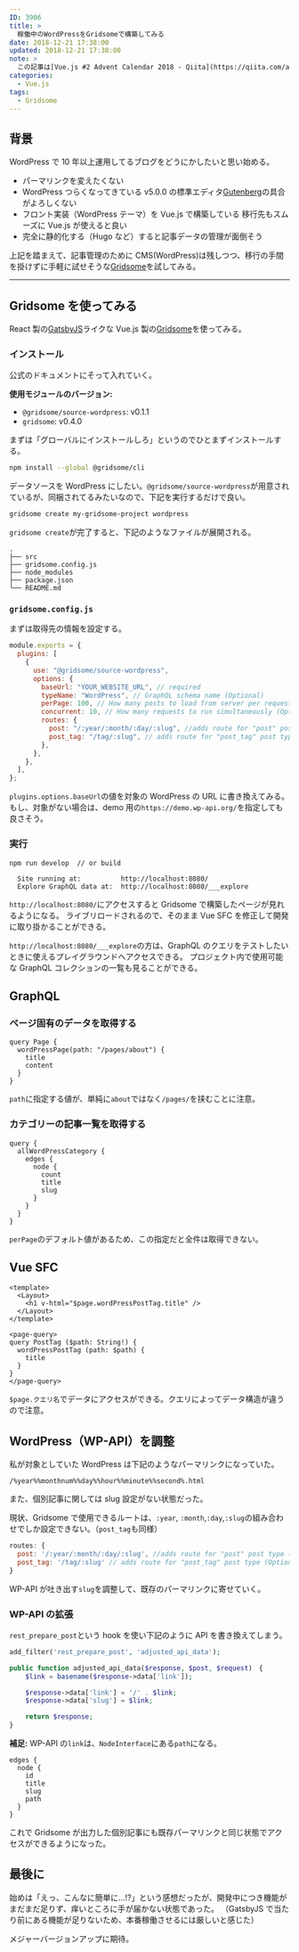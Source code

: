 ```yaml
---
ID: 3906
title: >
  稼働中のWordPressをGridsomeで構築してみる
date: 2018-12-21 17:38:00
updated: 2018-12-21 17:38:00
note: >
  この記事は[Vue.js #2 Advent Calendar 2018 - Qiita](https://qiita.com/advent-calendar/2018/vuejs-2)の21日目の記事です。
categories:
  - Vue.js
tags:
  - Gridsome
---
```


## 背景

WordPress で 10 年以上運用してるブログをどうにかしたいと思い始める。

- パーマリンクを変えたくない
- WordPress つらくなってきている
  v5.0.0 の標準エディタ[Gutenberg](https://ja.wordpress.org/plugins/gutenberg/)の具合がよろしくない
- フロント実装（WordPress テーマ）を Vue.js で構築している
  移行先もスムーズに Vue.js が使えると良い
- 完全に静的化する（Hugo など）すると記事データの管理が面倒そう

上記を踏まえて、記事管理のために CMS(WordPress)は残しつつ、移行の手間を掛けずに手軽に試せそうな[Gridsome](https://gridsome.org/)を試してみる。

---

## Gridsome を使ってみる

React 製の[GatsbyJS](https://www.gatsbyjs.org/)ライクな Vue.js 製の[Gridsome](https://gridsome.org/)を使ってみる。

### インストール

公式のドキュメントにそって入れていく。

**使用モジュールのバージョン:**

- `@gridsome/source-wordpress`: v0.1.1
- `gridsome`: v0.4.0

まずは「グローバルにインストールしろ」というのでひとまずインストールする。

```bash
npm install --global @gridsome/cli
```

データソースを WordPress にしたい。`@gridsome/source-wordpress`が用意されているが、同梱されてるみたいなので、下記を実行するだけで良い。

```bash
gridsome create my-gridsome-project wordpress
```

`gridsome create`が完了すると、下記のようなファイルが展開される。

```
.
├── src
├── gridsome.config.js
├── node_modules
├── package.json
└── README.md
```

### `gridsome.config.js`

まずは取得先の情報を設定する。

```js
module.exports = {
  plugins: [
    {
      use: "@gridsome/source-wordpress",
      options: {
        baseUrl: "YOUR_WEBSITE_URL", // required
        typeName: "WordPress", // GraphQL schema name (Optional)
        perPage: 100, // How many posts to load from server per request (Optional)
        concurrent: 10, // How many requests to run simultaneously (Optional)
        routes: {
          post: "/:year/:month/:day/:slug", //adds route for "post" post type (Optional)
          post_tag: "/tag/:slug", // adds route for "post_tag" post type (Optional)
        },
      },
    },
  ],
};
```

`plugins.options.baseUrl`の値を対象の WordPress の URL に書き換えてみる。もし、対象がない場合は、demo 用の`https://demo.wp-api.org/`を指定しても良さそう。

### 実行

```
npm run develop  // or build
```

```
  Site running at:          http://localhost:8080/
  Explore GraphQL data at:  http://localhost:8080/___explore
```

`http://localhost:8080/`にアクセスすると Gridsome で構築したページが見れるようになる。
ライブリロードされるので、そのまま Vue SFC を修正して開発に取り掛かることができる。

`http://localhost:8080/___explore`の方は、GraphQL のクエリをテストしたいときに使えるプレイグラウンドへアクセスできる。
プロジェクト内で使用可能な GraphQL コレクションの一覧も見ることができる。

## GraphQL

### ページ固有のデータを取得する

```
query Page {
  wordPressPage(path: "/pages/about") {
    title
    content
  }
}
```

`path`に指定する値が、単純に`about`ではなく`/pages/`を挟むことに注意。

### カテゴリーの記事一覧を取得する

```
query {
  allWordPressCategory {
    edges {
      node {
        count
        title
        slug
      }
    }
  }
}
```

`perPage`のデフォルト値があるため、この指定だと全件は取得できない。

## Vue SFC

```
<template>
  <Layout>
    <h1 v-html="$page.wordPressPostTag.title" />
  </Layout>
</template>

<page-query>
query PostTag ($path: String!) {
  wordPressPostTag (path: $path) {
    title
  }
}
</page-query>
```

`$page.クエリ名`でデータにアクセスができる。クエリによってデータ構造が違うので注意。

## WordPress（WP-API）を調整

私が対象としていた WordPress は下記のようなパーマリンクになっていた。

```
/%year%%monthnum%%day%%hour%%minute%%second%.html
```

また、個別記事に関しては slug 設定がない状態だった。

現状、Gridsome で使用できるルートは、`:year`, `:month`,`:day`,`:slug`の組み合わせでしか設定できない。（`post_tag`も同様）

```js
routes: {
  post: '/:year/:month/:day/:slug', //adds route for "post" post type (Optional)
  post_tag: '/tag/:slug' // adds route for "post_tag" post type (Optional)
}
```

WP-API が吐き出す`slug`を調整して、既存のパーマリンクに寄せていく。

### WP-API の拡張

`rest_prepare_post`という hook を使い下記のように API を書き換えてしまう。

```php
add_filter('rest_prepare_post', 'adjusted_api_data');

public function adjusted_api_data($response, $post, $request)　{
    $link = basename($response->data['link']);

    $response->data['link'] = '/' . $link;
    $response->data['slug'] = $link;

    return $response;
}
```

**補足:**
WP-API の`link`は、`NodeInterface`にある`path`になる。

```
edges {
  node {
    id
    title
    slug
    path
  }
}
```

これで Gridsome が出力した個別記事にも既存パーマリンクと同じ状態でアクセスができるようになった。

## 最後に

始めは「えっ、こんなに簡単に…!?」という感想だったが、開発中につき機能がまだまだ足りず、痒いところに手が届かない状態であった。
（GatsbyJS で当たり前にある機能が足りないため、本番稼働させるには厳しいと感じた）

メジャーバージョンアップに期待。
